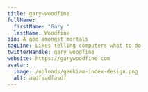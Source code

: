 ```yaml
---
title: gary-woodfine
fullName:
  firstName: "Gary "
  lastName: Woodfine
bio: A god amongst mortals
tagLine: Likes telling computers what to do
twitterHandle: gary_woodfine
website: https://garywoodfine.com
avatar:
  image: /uploads/geekiam-index-design.png
  alt: asdfsadfasdf
---
```

